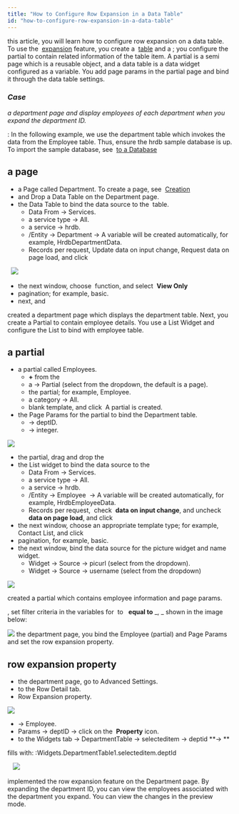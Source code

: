 ```yaml
---
title: "How to Configure Row Expansion in a Data Table"
id: "how-to-configure-row-expansion-in-a-data-table"
---
```


this article, you will learn how to configure row expansion on a data table. To use the  [expansion](/learn/app-development/widgets/datalive/datatable/row-expansion-data-table/) feature, you create a  [table](/learn/app-development/widgets/datalive/data-table/) and a [](/learn/app-development/ui-design/page-concepts/partial-pages/); you configure the partial to contain related information of the table item. A partial is a semi page which is a reusable object, and a data table is a data widget configured as a variable. You add page params in the partial page and bind it through the data table settings.

### _Case_

_a department page and display employees of each department when you expand the department ID._

: In the following example, we use the department table which invokes the data from the Employee table. Thus, ensure the hrdb sample database is up. To import the sample database, see  [to a Database](/learn/app-development/services/database-services/working-with-databases/)

## a page

- a Page called Department. To create a page, see  [Creation](/learn/app-development/ui-design/page-creation/)
- and Drop a Data Table on the Department page.
- the Data Table to bind the data source to the  table.
    - Data From → Services.
    - a service type → All.
    - a service → hrdb.
    - /Entity → Department → A variable will be created automatically, for example, HrdbDepartmentData.
    - Records per request, Update data on input change, Request data on page load, and click  

  [![](https://www.wavemaker.com../assets/DataTableConfig.png)](https://www.wavemaker.com../assets/DataTableConfig.png)

- the next window, choose  function, and select  **View Only**
- pagination; for example, basic.
- next, and 

created a department page which displays the department table. Next, you create a Partial to contain employee details. You use a List Widget and configure the List to bind with employee table.

## a partial

- a partial called Employees.
    - **+** from the 
    - a → Partial (select from the dropdown, the default is a page).
    - the partial; for example, Employee.
    - a category → All.
    - blank template, and click  A partial is created.
- the Page Params for the partial to bind the Department table.
    - → deptID.
    - → integer.
    

[![](https://www.wavemaker.com../assets/PageParam-Partial.png)](https://www.wavemaker.com../assets/PageParam-Partial.png)

- the partial, drag and drop the  
- the List widget to bind the data source to the 
    - Data From → Services.
    - a service type → All.
    - a service → hrdb.
    - /Entity → Employee  → A variable will be created automatically, for example, HrdbEmployeeData.
    - Records per request,  check  **data on input change**, and uncheck  **data on page load**, and click 
- the next window, choose an appropriate template type; for example, Contact List, and click 
- pagination, for example, basic.
- the next window, bind the data source for the picture widget and name widget.
    - Widget → Source → picurl (select from the dropdown).
    - Widget → Source → username (select from the dropdown)
    

[![](https://www.wavemaker.com../assets/List-configuration.png)](https://www.wavemaker.com../assets/List-configuration.png)

created a partial which contains employee information and page params.

, set filter criteria in the variables for  to   **equal to** _, _ shown in the image below:

 [![](https://www.wavemaker.com../assets/employeeparambindingdeptid.png)](https://www.wavemaker.com../assets/employeeparambindingdeptid.png) the department page, you bind the Employee (partial) and Page Params and set the row expansion property.

## row expansion property

- the department page, go to Advanced Settings.
- to the Row Detail tab.
- Row Expansion property.

[![](https://www.wavemaker.com../assets/RowExpAdvancedSettings.png)](https://www.wavemaker.com../assets/RowExpAdvancedSettings.png)

- → Employee.
- Params → deptID → click on the  **Property** icon.
- to the Widgets tab → DepartmentTable → selecteditem → deptid **→ **

fills with: :Widgets.DepartmentTable1.selecteditem.deptId

   [![](https://www.wavemaker.com../assets/Bind_tablerow_value_RowExp.png)](https://www.wavemaker.com../assets/Bind_tablerow_value_RowExp.png)

implemented the row expansion feature on the Department page. By expanding the department ID, you can view the employees associated with the department you expand. You can view the changes in the preview mode.
